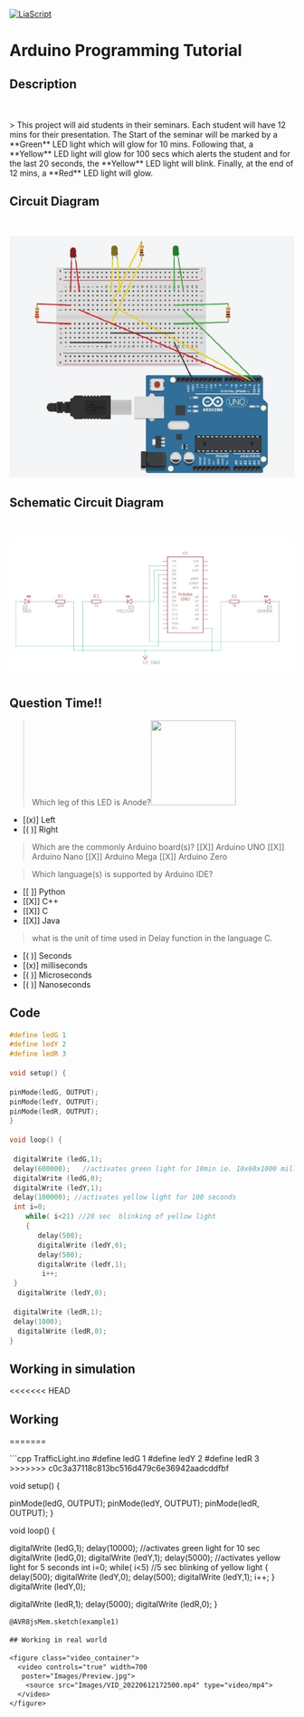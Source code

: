 <!--

author:   Sebastian Zug
email:    sebastian.zug@informatik.tu-freiberg.de
version:  0.0.1
language: de
narrator: Deutsch Female

import: https://fjangfaragesh.github.io/AVR8js-mem/INCLUDE.md
-->



[![LiaScript](https://raw.githubusercontent.com/LiaScript/LiaScript/master/badges/course.svg)](https://liascript.github.io/course/?https://raw.githubusercontent.com/Mr-Nair/Hiwi-Arduino/main/README.md)


# Arduino Programming Tutorial

## Description
<br>
<br>
> This project will aid students in their seminars. Each student will have 12 mins for their presentation. The Start of the seminar will be marked by a **Green**<!-- class = "animated infinite bounce" style = "color: green;" --> LED light which will glow for 10 mins. Following that, a **Yellow**<!-- class = "animated infinite bounce" style = "color: yellow;" --> LED light will glow for 100 secs which alerts the student and for the last 20 seconds, the **Yellow**<!-- class = "animated infinite bounce" style = "color: yellow;" --> LED light will blink. Finally, at the end of 12 mins, a  **Red**<!-- class = "animated infinite bounce" style = "color: red;" --> LED light will glow.




## Circuit Diagram
<br>

![Circuit Diagram](Images/Circuit_Diagram_1.jpg "Circuit Diagram")


## Schematic Circuit Diagram
<br>

![Schematic Circuit Diagram](Images/Schematic_Circuit_Diagram.jpg)


## Question Time!!

> Which leg of this LED is Anode?<img src=Images\led.avif width="150" height="150" />
- [(x)] Left
- [( )] Right

> Which are the commonly Arduino board(s)?
[[X]] Arduino UNO
[[X]] Arduino Nano
[[X]] Arduino Mega
[[X]] Arduino Zero


> Which language(s) is supported by Arduino IDE?
- [[ ]] Python
- [[X]] C++
- [[X]] C
- [[X]] Java

> what is the unit of time used in Delay function in the language C.
- [( )] Seconds
- [(x)] milliseconds
- [( )] Microseconds
- [( )] Nanoseconds


## Code

```cpp   TrafficLight.ino
#define ledG 1
#define ledY 2
#define ledR 3

void setup() {

pinMode(ledG, OUTPUT);
pinMode(ledY, OUTPUT);
pinMode(ledR, OUTPUT);
}

void loop() {

 digitalWrite (ledG,1);
 delay(600000);   //activates green light for 10min ie. 10x60x1000 millisec
 digitalWrite (ledG,0);
 digitalWrite (ledY,1);
 delay(100000); //activates yellow light for 100 seconds
 int i=0;
    while( i<21) //20 sec  blinking of yellow light
    {  
       delay(500);
       digitalWrite (ledY,0);
       delay(500);
       digitalWrite (ledY,1);
        i++;
 }
  digitalWrite (ledY,0);

 digitalWrite (ledR,1);
 delay(1000);
  digitalWrite (ledR,0);
}
```

## Working in simulation

<<<<<<< HEAD

## Working
=======
<div id="example1">
<wokwi-led color="green" pin="1" label="1"></wokwi-led>
<wokwi-led color="yellow" pin="2" label="2"></wokwi-led>
<wokwi-led color="red" pin="3" label="3"></wokwi-led>
<span id="simulation-time"></span>
</div>
```cpp   TrafficLight.ino
#define ledG 1
#define ledY 2
#define ledR 3
>>>>>>> c0c3a37118c813bc516d479c6e36942aadcddfbf

void setup() {

pinMode(ledG, OUTPUT);
pinMode(ledY, OUTPUT);
pinMode(ledR, OUTPUT);
}

void loop() {

 digitalWrite (ledG,1);
 delay(10000);   //activates green light for 10 sec
  digitalWrite (ledG,0); 
  digitalWrite (ledY,1);
 delay(5000); //activates yellow light for 5 seconds 
 int i=0;
    while( i<5) //5 sec  blinking of yellow light
    {  
       delay(500); 
       digitalWrite (ledY,0);
       delay(500);
       digitalWrite (ledY,1);
        i++;
 }
  digitalWrite (ledY,0);
  
 digitalWrite (ledR,1);
 delay(5000);
  digitalWrite (ledR,0);
}
```
@AVR8jsMem.sketch(example1)

## Working in real world

<figure class="video_container">
  <video controls="true" width=700
   poster="Images/Preview.jpg">
    <source src="Images/VID_20220612172500.mp4" type="video/mp4">
  </video>
</figure>
